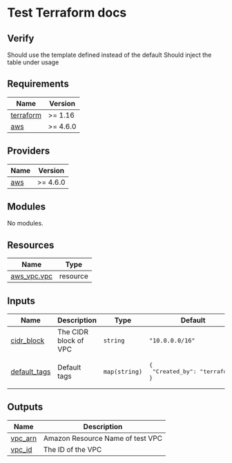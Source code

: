 <!-- BEGIN_TF_DOCS -->
# Test Terraform docs

## Verify

Should use the template defined instead of the default
Should inject the table under usage

## Requirements

| Name | Version |
|------|---------|
| <a name="requirement_terraform"></a> [terraform](#requirement\_terraform) | >= 1.16 |
| <a name="requirement_aws"></a> [aws](#requirement\_aws) | >= 4.6.0 |

## Providers

| Name | Version |
|------|---------|
| <a name="provider_aws"></a> [aws](#provider\_aws) | >= 4.6.0 |

## Modules

No modules.

## Resources

| Name | Type |
|------|------|
| [aws_vpc.vpc](https://registry.terraform.io/providers/hashicorp/aws/latest/docs/resources/vpc) | resource |

## Inputs

| Name | Description | Type | Default | Required |
|------|-------------|------|---------|:--------:|
| <a name="input_cidr_block"></a> [cidr\_block](#input\_cidr\_block) | The CIDR block of VPC | `string` | `"10.0.0.0/16"` | no |
| <a name="input_default_tags"></a> [default\_tags](#input\_default\_tags) | Default tags | `map(string)` | <pre>{<br>  "Created_by": "terraform"<br>}</pre> | no |

## Outputs

| Name | Description |
|------|-------------|
| <a name="output_vpc_arn"></a> [vpc\_arn](#output\_vpc\_arn) | Amazon Resource Name of test VPC |
| <a name="output_vpc_id"></a> [vpc\_id](#output\_vpc\_id) | The ID of the VPC |
<!-- END_TF_DOCS -->